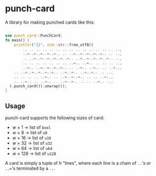 # punch-card

A library for making punched cards like this:

```rs

use punch_card::PunchCard;
fn main() {
    println!("{}", std::str::from_utf8((
        .. .. .. .. .. .. .. .. .. .. .. .. .. .. ..,
        ..=..=..=..=..=.. .. ..=..=..=..=..=.. .. ..,
        .. ..=..=..=..=..=..=.. ..=..=..=..=..=.. ..,
        .. .. .. .. .. .. .. ..=.. ..=.. .. .. .. ..,
        ..=.. ..=..=..=..=.. .. ..=.. ..=.. .. ..=..,
    .. ..=..=..=..=..=.. ..=..=.. ..=..=.. .. ..,
    .. .. .. .. ..=.. .. ..=..=..=.. .. .. ..=..,
    .. ..=.. .. ..=.. .. ..=..=.. .. .. ..=.. ..,
  ).punch_card()).unwrap());
}
```

## Usage

punch-card supports the following sizes of card:

- *w* &times; 1 &rarr; list of `bool`
- *w* &times; 8 &rarr; list of `u8`
- *w* &times; 16 &rarr; list of `u16`
- *w* &times; 32 &rarr; list of `u32`
- *w* &times; 64 &rarr; list of `u64`
- *w* &times; 128 &rarr; list of `u128`

A card is simply a tuple of *h* "lines", where each line is a chain of `..`'s or `..=`'s terminated by a `..`.
